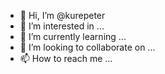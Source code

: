 - 👋 Hi, I’m @kurepeter
- 👀 I’m interested in ...
- 🌱 I’m currently learning ...
- 💞️ I’m looking to collaborate on ...
- 📫 How to reach me ...

<!---
kurepeter/kurepeter is a ✨ special ✨ repository because its `README.md` (this file) appears on your GitHub profile.
You can click the Preview link to take a look at your changes.
--->
